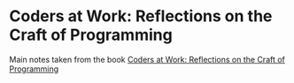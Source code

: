 # Coders at Work: Reflections on the Craft of Programming

Main notes taken from the book [Coders at Work: Reflections on the Craft of Programming](https://www.amazon.com/Coders-Work-Reflections-Craft-Programming/dp/1430219483)
